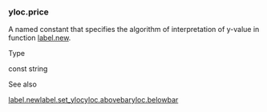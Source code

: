 ### yloc.price

A named constant that specifies the algorithm of interpretation of y-value in function [label.new](#fun_label.new).

Type

const string

See also

[label.new](#fun_label.new)[label.set\_yloc](#fun_label.set_yloc)[yloc.abovebar](#const_yloc.abovebar)[yloc.belowbar](#const_yloc.belowbar)
